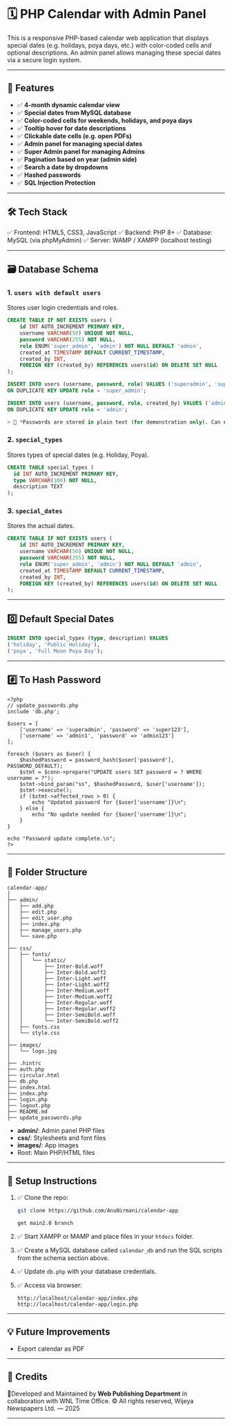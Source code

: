 # 🗓️ PHP Calendar with Admin Panel

This is a responsive PHP-based calendar web application that displays special dates (e.g. holidays, poya days, etc.) with color-coded cells and optional descriptions. An admin panel allows managing these special dates via a secure login system.

---

## 🚀 Features

- ✅ **4-month dynamic calendar view**
- ✅ **Special dates from MySQL database**
- ✅ **Color-coded cells for weekends, holidays, and poya days**
- ✅ **Tooltip hover for date descriptions**
- ✅ **Clickable date cells (e.g. open PDFs)**
- ✅ **Admin panel for managing special dates**
- ✅ **Super Admin panel for managing Admins**
- ✅ **Pagination based on year (admin side)**
- ✅ **Search a date by dropdowns**
- ✅ **Hashed passwords**
- ✅ **SQL Injection Protection**

---

## 🛠️ Tech Stack

✅ Frontend: HTML5, CSS3, JavaScript
✅ Backend: PHP 8+
✅ Database: MySQL (via phpMyAdmin)
✅ Server: WAMP / XAMPP (localhost testing)

---

## 🗃️ Database Schema

### 1. `users with default users`  
Stores user login credentials and roles.
```sql
CREATE TABLE IF NOT EXISTS users (
    id INT AUTO_INCREMENT PRIMARY KEY,
    username VARCHAR(50) UNIQUE NOT NULL,
    password VARCHAR(255) NOT NULL,
    role ENUM('super_admin', 'admin') NOT NULL DEFAULT 'admin',
    created_at TIMESTAMP DEFAULT CURRENT_TIMESTAMP,
    created_by INT,
    FOREIGN KEY (created_by) REFERENCES users(id) ON DELETE SET NULL
);

INSERT INTO users (username, password, role) VALUES ('superadmin', 'super123', 'super_admin')
ON DUPLICATE KEY UPDATE role = 'super_admin';

INSERT INTO users (username, password, role, created_by) VALUES ('admin1', 'admin123', 'admin', 1)
ON DUPLICATE KEY UPDATE role = 'admin';

> 🔐 *Passwords are stored in plain text (for demonstration only). Can use hashing in production.*

````

### 2. `special_types`

Stores types of special dates (e.g. Holiday, Poya).

```sql
CREATE TABLE special_types (
  id INT AUTO_INCREMENT PRIMARY KEY,
  type VARCHAR(100) NOT NULL,
  description TEXT
);
```

### 3. `special_dates`

Stores the actual dates.

```sql
CREATE TABLE IF NOT EXISTS users (
    id INT AUTO_INCREMENT PRIMARY KEY,
    username VARCHAR(50) UNIQUE NOT NULL,
    password VARCHAR(255) NOT NULL,
    role ENUM('super_admin', 'admin') NOT NULL DEFAULT 'admin',
    created_at TIMESTAMP DEFAULT CURRENT_TIMESTAMP,
    created_by INT,
    FOREIGN KEY (created_by) REFERENCES users(id) ON DELETE SET NULL
);
```


---

## 0️⃣ Default Special Dates

```sql
INSERT INTO special_types (type, description) VALUES
('holiday', 'Public Holiday'),
('poya', 'Full Moon Poya Day');
```

---

## #️⃣ To Hash Password

```
<?php
// update_passwords.php
include 'db.php';

$users = [
    ['username' => 'superadmin', 'password' => 'super123'],
    ['username' => 'admin1', 'password' => 'admin123']
];

foreach ($users as $user) {
    $hashedPassword = password_hash($user['password'], PASSWORD_DEFAULT);
    $stmt = $conn->prepare("UPDATE users SET password = ? WHERE username = ?");
    $stmt->bind_param("ss", $hashedPassword, $user['username']);
    $stmt->execute();
    if ($stmt->affected_rows > 0) {
        echo "Updated password for {$user['username']}\n";
    } else {
        echo "No update needed for {$user['username']}\n";
    }
}

echo "Password update complete.\n";
?>
```

---

## 📂 Folder Structure

```
calendar-app/
│
├── admin/
│   ├── add.php
│   ├── edit.php
│   ├── edit_user.php
│   ├── index.php
│   ├── manage_users.php
│   └── save.php
│
├── css/
│   ├── fonts/
│   │   └── static/
│   │       ├── Inter-Bold.woff
│   │       ├── Inter-Bold.woff2
│   │       ├── Inter-Light.woff
│   │       ├── Inter-Light.woff2
│   │       ├── Inter-Medium.woff
│   │       ├── Inter-Medium.woff2
│   │       ├── Inter-Regular.woff
│   │       ├── Inter-Regular.woff2
│   │       ├── Inter-SemiBold.woff
│   │       └── Inter-SemiBold.woff2
│   ├── fonts.css
│   └── style.css
│
├── images/
│   └── logo.jpg
│
├── .hintrc
├── auth.php
├── circular.html
├── db.php
├── index.html
├── index.php
├── login.php
├── logout.php
├── README.md
├── update_passwords.php
```
- **admin/**: Admin panel PHP files  
- **css/**: Stylesheets and font files  
- **images/**: App images  
- Root: Main PHP/HTML files

---

## 🔧 Setup Instructions

1. ✅ Clone the repo:

   ```bash
   git clone https://github.com/AnuNirmani/calendar-app

   get main2.0 branch
   ```

2. ✅ Start XAMPP or MAMP and place files in your `htdocs` folder.

3. ✅ Create a MySQL database called `calendar_db` and run the SQL scripts from the schema section above.

4. ✅ Update `db.php` with your database credentials.

5. ✅ Access via browser:

   ```
   http://localhost/calendar-app/index.php
   http://localhost/calendar-app/login.php
   ```

---

## 💡 Future Improvements

* Export calendar as PDF

---

## 🙌 Credits

📍Developed and Maintained by **Web Publishing Department** in collaboration with WNL Time Office. © All rights reserved, Wijeya Newspapers Ltd. — 2025

---
